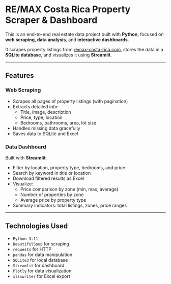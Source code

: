 # RE/MAX Costa Rica Property Scraper & Dashboard

This is an end-to-end real estate data project built with **Python**, focused on **web scraping, data analysis**, and **interactive dashboards**.

It scrapes property listings from [remax-costa-rica.com](https://www.remax-costa-rica.com/), stores the data in a **SQLite database**, and visualizes it using **Streamlit**.

---

## Features

### Web Scraping
- Scrapes all pages of property listings (with pagination)
- Extracts detailed info:
  - Title, image, description
  - Price, type, location
  - Bedrooms, bathrooms, area, lot size
- Handles missing data gracefully
- Saves data to SQLite and Excel

### Data Dashboard
Built with **Streamlit**:
- Filter by location, property type, bedrooms, and price
- Search by keyword in title or location
- Download filtered results as Excel
- Visualize:
  - Price comparison by zone (min, max, average)
  - Number of properties by zone
  - Average price by property type
- Summary indicators: total listings, zones, price ranges


---

## Technologies Used

- `Python 3.11`
- `BeautifulSoup` for scraping
- `requests` for HTTP
- `pandas` for data manipulation
- `SQLite3` for local database
- `Streamlit` for dashboard
- `Plotly` for data visualization
- `xlsxwriter` for Excel export